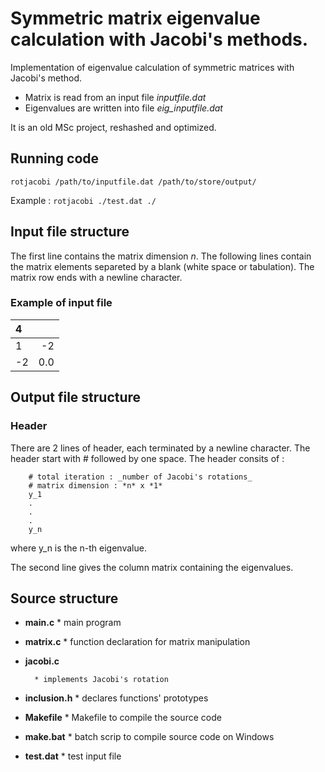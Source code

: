 # Symmetric matrix eigenvalue calculation with Jacobi's methods.

Implementation of eigenvalue calculation of symmetric matrices with Jacobi's method.
* Matrix is read from an input file *inputfile.dat*
* Eigenvalues are written into file *eig_inputfile.dat*

It is an old MSc project, reshashed and optimized.

## Running code
`rotjacobi /path/to/inputfile.dat /path/to/store/output/`

Example :  `rotjacobi ./test.dat ./`

## Input file structure
The first line contains the matrix dimension *n*.
The following lines contain the matrix elements separeted by a blank (white space or tabulation).
The matrix row ends with a newline character.
### Example of input file

| 4     |       |
| :---- | ----: |
| 1     | -2    |
| -2    | 0.0   |

## Output file structure
### Header
There are 2 lines of header, each terminated by a newline character.
The header start with # followed by one space.
The header consits of :

        # total iteration : _number of Jacobi's rotations_
        # matrix dimension : *n* x *1*
        y_1
        .
        .
        .
        y_n

where y_n is the n-th eigenvalue.

The second line gives the column matrix containing the eigenvalues.

## Source structure
* __main.c__
        * main program
* __matrix.c__
        * function declaration for matrix manipulation
* __jacobi.c__

        * implements Jacobi's rotation
* __inclusion.h__
        * declares functions' prototypes
* __Makefile__
        * Makefile to compile the source code
* __make.bat__
        * batch scrip to compile source code on Windows
* __test.dat__
        * test input file
